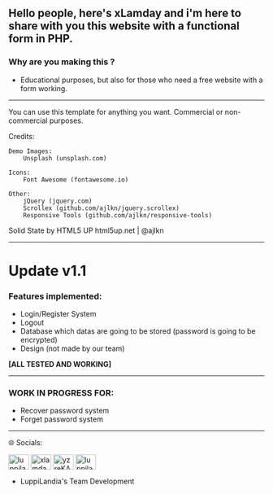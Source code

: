 ## Hello people, here's xLamday and i'm here to share with you this website with a functional form in PHP.

### Why are you making this ?
 - Educational purposes, but also for those who need a free website with a form working.
------

You can use this template for anything you want. Commercial or non-commercial purposes.

Credits:

	Demo Images:
		Unsplash (unsplash.com)

	Icons:
		Font Awesome (fontawesome.io)

	Other:
		jQuery (jquery.com)
		Scrollex (github.com/ajlkn/jquery.scrollex)
		Responsive Tools (github.com/ajlkn/responsive-tools)

Solid State by HTML5 UP
html5up.net | @ajlkn

---

# Update v1.1
### Features implemented:
- Login/Register System
- Logout
- Database which datas are going to be stored (password is going to be encrypted)
- Design (not made by our team)

**[ALL TESTED AND WORKING]**

----

### WORK IN PROGRESS FOR:

-  Recover password system
-  Forget password system

----



🌐 Socials:

<a href="https://fb.com/luppilandia" target="blank"><img align="center" src="https://raw.githubusercontent.com/rahuldkjain/github-profile-readme-generator/master/src/images/icons/Social/facebook.svg" alt="luppilandia" height="30" width="40" /></a>
<a href="https://www.youtube.com/c/xlamday" target="blank"><img align="center" src="https://raw.githubusercontent.com/rahuldkjain/github-profile-readme-generator/master/src/images/icons/Social/youtube.svg" alt="xlamday" height="30" width="40" /></a>
<a href="https://discord.gg/yzreKA4xZD" target="blank"><img align="center" src="https://raw.githubusercontent.com/rahuldkjain/github-profile-readme-generator/master/src/images/icons/Social/discord.svg" alt="yzreKA4xZD" height="30" width="40" /></a>
<a href="https://twitter.com/luppilandia" target="blank"><img align="center" src="https://raw.githubusercontent.com/rahuldkjain/github-profile-readme-generator/master/src/images/icons/Social/twitter.svg" alt="luppilandia" height="30" width="40" /></a>
</p>

- LuppiLandia's Team Development
